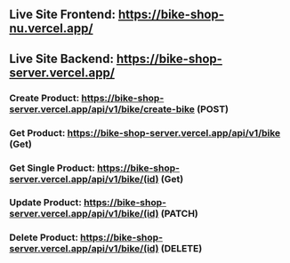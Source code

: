 ## Live Site Frontend: https://bike-shop-nu.vercel.app/

## Live Site Backend: https://bike-shop-server.vercel.app/

### Create Product: https://bike-shop-server.vercel.app/api/v1/bike/create-bike   (POST)

### Get Product: https://bike-shop-server.vercel.app/api/v1/bike                 (Get)

### Get Single Product: https://bike-shop-server.vercel.app/api/v1/bike/(id)     (Get)

### Update Product: https://bike-shop-server.vercel.app/api/v1/bike/(id)         (PATCH)

### Delete Product: https://bike-shop-server.vercel.app/api/v1/bike/(id)         (DELETE)
